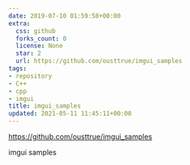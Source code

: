 ```yaml
---
date: 2019-07-10 01:59:58+00:00
extra:
  css: github
  forks_count: 0
  license: None
  star: 2
  url: https://github.com/ousttrue/imgui_samples
tags:
- repository
- C++
- cpp
- imgui
title: imgui_samples
updated: 2021-05-11 11:45:11+00:00
---
```


<https://github.com/ousttrue/imgui_samples>

imgui samples
